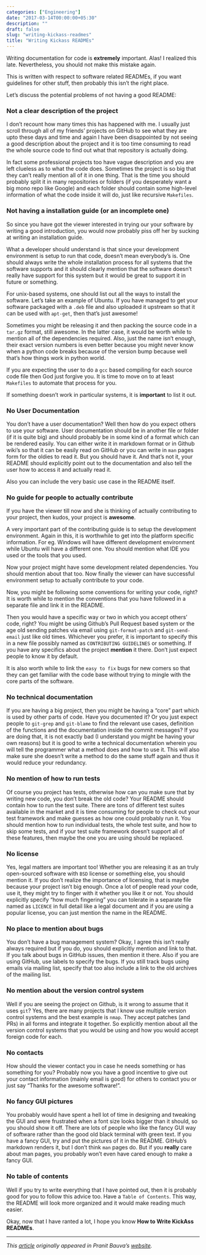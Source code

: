 ```yaml
---
categories: ["Engineering"]
date: "2017-03-14T00:00:00+05:30"
description: ""
draft: false
slug: "writing-kickass-readmes"
title: "Writing Kickass READMEs"
---
```


Writing documentation for code is **extremely** important. Alas! I realized this
late. Nevertheless, you should not make this mistake again.

This is written with respect to software related READMEs, if you want guidelines
for other stuff, then probably this isn’t the right place.

Let’s discuss the potential problems of not having a good README:

### Not a clear description of the project

I don’t recount how many times this has happened with me. I usually just scroll
through all of my friends’ projects on GitHub to see what they are upto these
days and time and again I have been disappointed by not seeing a good
description about the project and it is too time consuming to read the whole
source code to find out what that repository is actually doing.

In fact some professional projects too have vague description and you are left
clueless as to what the code does. Sometimes the project is so big that they
can’t really mention all of it in one thing. That is the time you should
probably split it in many repositories or folders (if you desperately want a big
mono repo like Google) and each folder should contain some high-level
information of what the code inside it will do, just like recursive `Makefiles`.

### Not having a installation guide (or an incomplete one)

So since you have got the viewer interested in trying our your software by
writing a good introduction, you would now probably piss off her by sucking at
writing an installation guide.

What a developer should understand is that since your development environment is
setup to run that code, doesn’t mean everybody’s is. One should always write the
whole installation process for all systems that the software supports and it
should clearly mention that the software doesn’t really have support for this
system but it would be great to support it in future or something.

For unix-based systems, one should list out all the ways to install the
software. Let’s take an example of Ubuntu. If you have managed to get your
software packaged with a `.deb` file and also uploaded it upstream so that it
can be used with `apt-get`, then that’s just awesome!

Sometimes you might be releasing it and then packing the source code in a
`tar.gz` format, still awesome. In the latter case, it would be worth while to
mention all of the dependencies required. Also, just the name isn’t enough,
their exact version numbers is even better because you might never know when a
python code breaks because of the version bump because well that’s how things
work in python world.

If you are expecting the user to do a `gcc` based compiling for each source code
file then God just forgive you. It is time to move on to at least `Makefiles` to
automate that process for you.

If something doesn’t work in particular systems, it is **important** to list it
out.

### No User Documentation

You don’t have a user documentation? Well then how do you expect others to use
your software. User documentation should be in another file or folder (if it is
quite big) and should probably be in some kind of a format which can be rendered
easily. You can either write it in markdown format or in Github wiki’s so that
it can be easily read on GitHub or you can write in `man` pages form for the
oldies to read it. But you should have it. And that’s not it, your README should
explicitly point out to the documentation and also tell the user how to access
it and actually read it.

Also you can include the very basic use case in the README itself.

### No guide for people to actually contribute

If you have the viewer till now and she is thinking of actually contributing to
your project, then kudos, your project is **awesome**.

A very important part of the contributing guide is to setup the development
environment. Again in this, it is worthwhile to get into the platform specific
information. For eg. Windows will have different development environment while
Ubuntu will have a different one. You should mention what IDE you used or the
tools that you used.

Now your project might have some development related dependencies. You should
mention about that too. Now finally the viewer can have successful environment
setup to actually contribute to your code.

Now, you might be following some conventions for writing your code, right? It is
worth while to mention the conventions that you have followed in a separate file
and link it in the README.

Then you would have a specific way or two in which you accept others’ code,
right? You might be using Github’s Pull Request based system or the age old
sending patches via email using `git-format-patch` and `git-send-email` just
like old times. Whichever you prefer, it is important to specify this in a new
file possibly named as `CONTRIBUTING GUIDELINES` or something. If you have any
specifics about the project **mention** it there. Don’t just expect people to
know it by default.

It is also worth while to link the `easy to fix` bugs for new comers so that
they can get familiar with the code base without trying to mingle with the core
parts of the software.

### No technical documentation

If you are having a big project, then you might be having a “core” part which is
used by other parts of code. Have you documented it? Or you just expect people
to `git-grep` and `git-blame` to find the relevant use cases, definition of the
functions and the documentation inside the commit messages? If you are doing
that, it is not exactly bad (I understand you might be having your own reasons)
but it is good to write a technical documentation wherein you will tell the
programmer what a method does and how to use it. This will also make sure she
doesn’t write a method to do the same stuff again and thus it would reduce your
redundancy.

### No mention of how to run tests

Of course you project has tests, otherwise how can you make sure that by writing
new code, you don’t break the old code? Your README should contain how to run
the test suite. There are tons of different test suites available in the market
and it is time consuming for people to check out your test framework and make
guesses as how one could probably run it. You should mention how to run
individual tests, the whole test suite, and how to skip some tests, and if your
test suite framework doesn’t support all of these features, then maybe the one
you are using should be replaced.

### No license

Yes, legal matters are important too! Whether you are releasing it as an truly
open-sourced software with `BSD` license or something else, you should mention
it. If you don’t realize the importance of licensing, that is maybe because your
project isn’t big enough. Once a lot of people read your code, use it, they
might try to finger with it whether you like it or not. You should explicitly
specify “how much fingering” you can tolerate in a separate file named as
`LICENCE` in full detail like a legal document and if you are using a popular
license, you can just mention the name in the README.

### No place to mention about bugs

You don’t have a bug management system? Okay, I agree this isn’t really always
required but if you do, you should explicitly mention and link to that. If you
talk about bugs in GitHub issues, then mention it there. Also if you are using
GitHub, use labels to specify the bugs. If you still track bugs using emails via
mailing list, specify that too also include a link to the old archives of the
mailing list.

### No mention about the version control system

Well if you are seeing the project on Github, is it wrong to assume that it uses
`git`? Yes, there are many projects that I know use multiple version control
systems and the best example is `nmap`. They accept patches (and PRs) in all
forms and integrate it together. So explicitly mention about all the version
control systems that you would be using and how you would accept foreign code
for each.

### No contacts

How should the viewer contact you in case he needs something or has something
for you? Probably now you have a good incentive to give out your contact
information (mainly email is good) for others to contact you or just say “Thanks
for the awesome software!”.

### No fancy GUI pictures

You probably would have spent a hell lot of time in designing and tweaking the
GUI and were frustrated when a font size looks bigger than it should, so you
should show it off. There are lots of people who like the fancy GUI way of
software rather than the good old black terminal with green text. If you have a
fancy GUI, try and put the pictures of it in the README. GitHub’s markdown
renders it, but I don’t think `man` pages do. But if you **really** care about
man pages, you probably won’t even have cared enough to make a fancy GUI.

### No table of contents

Well if you try to write everything that I have pointed out, then it is probably
good for you to follow this advice too. Have a `Table of Contents`. This way,
the README will look more organized and it would make reading much easier.

Okay, now that I have ranted a lot, I hope you know **How to Write KickAss
READMEs**.

*****

*This [article](http://www.bauva.com/blog/Writing-Kickass-READMEs/) originally
appeared in Pranit Bauva’s [website](http://www.bauva.com/).*
